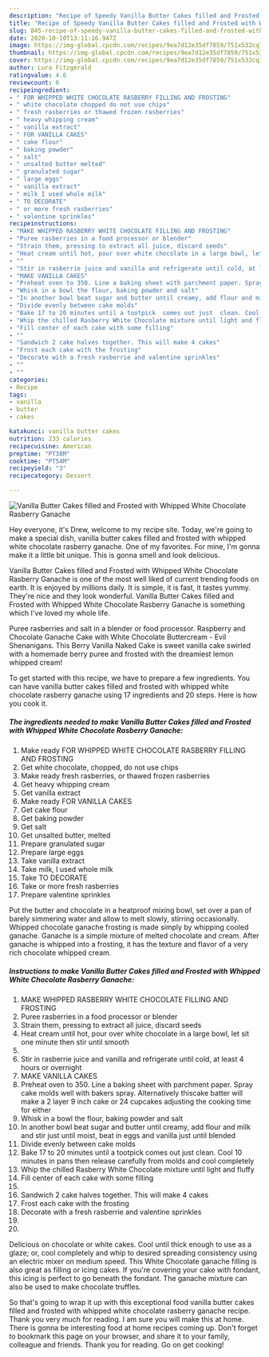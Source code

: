 ```yaml
---
description: "Recipe of Speedy Vanilla Butter Cakes filled and Frosted with Whipped White Chocolate Rasberry Ganache"
title: "Recipe of Speedy Vanilla Butter Cakes filled and Frosted with Whipped White Chocolate Rasberry Ganache"
slug: 845-recipe-of-speedy-vanilla-butter-cakes-filled-and-frosted-with-whipped-white-chocolate-rasberry-ganache
date: 2020-10-10T13:11:16.947Z
image: https://img-global.cpcdn.com/recipes/9ea7d12e35df7859/751x532cq70/vanilla-butter-cakes-filled-and-frosted-with-whipped-white-chocolate-rasberry-ganache-recipe-main-photo.jpg
thumbnail: https://img-global.cpcdn.com/recipes/9ea7d12e35df7859/751x532cq70/vanilla-butter-cakes-filled-and-frosted-with-whipped-white-chocolate-rasberry-ganache-recipe-main-photo.jpg
cover: https://img-global.cpcdn.com/recipes/9ea7d12e35df7859/751x532cq70/vanilla-butter-cakes-filled-and-frosted-with-whipped-white-chocolate-rasberry-ganache-recipe-main-photo.jpg
author: Lura Fitzgerald
ratingvalue: 4.6
reviewcount: 6
recipeingredient:
- " FOR WHIPPED WHITE CHOCOLATE RASBERRY FILLING AND FROSTING"
- " white chocolate chopped do not use chips"
- " fresh rasberries or thawed frozen rasberries"
- " heavy whipping cream"
- " vanilla extract"
- " FOR VANILLA CAKES"
- " cake flour"
- " baking powder"
- " salt"
- " unsalted butter melted"
- " granulated sugar"
- " large eggs"
- " vanilla extract"
- " milk I used whole milk"
- " TO DECORATE"
- " or more fresh rasberries"
- " valentine sprinkles"
recipeinstructions:
- "MAKE WHIPPED RASBERRY WHITE CHOCOLATE FILLING AND FROSTING"
- "Puree rasberries in a food processor or blender"
- "Strain them, pressing to extract all juice, discard seeds"
- "Heat cream until hot, pour over white chocolate in a large bowl, let sit one minute then stir until smooth"
- ""
- "Stir in rasberrie juice and vanilla and refrigerate until cold, at least 4 hours or overnight"
- "MAKE VANILLA CAKES"
- "Preheat oven to 350. Line a baking sheet with parchment paper. Spray cake molds well with bakers spray. Alternatively  thiscake batter will make a 2 layer 9 inch cake or 24 cupcakes adjusting the cooking time for either"
- "Whisk in a bowl the flour, baking powder and salt"
- "In another bowl beat sugar and butter until creamy, add flour and milk and stir just until moist, beat in eggs and vanilla just until blended"
- "Divide evenly between cake molds"
- "Bake 17 to 20 minutes until a tootpick  comes out just  clean. Cool 10 minutes in pans then release carefully  from molds and cool completely"
- "Whip the chilled Rasberry White Chocolate mixture until light and fluffy"
- "Fill center of each cake with some filling"
- ""
- "Sandwich 2 cake halves together. This will make 4 cakes"
- "Frost each cake with the frosting"
- "Decorate with a fresh rasberrie and valentine sprinkles"
- ""
- ""
categories:
- Recipe
tags:
- vanilla
- butter
- cakes

katakunci: vanilla butter cakes 
nutrition: 233 calories
recipecuisine: American
preptime: "PT38M"
cooktime: "PT54M"
recipeyield: "3"
recipecategory: Dessert

---
```



![Vanilla Butter Cakes filled and Frosted with Whipped White Chocolate Rasberry Ganache](https://img-global.cpcdn.com/recipes/9ea7d12e35df7859/751x532cq70/vanilla-butter-cakes-filled-and-frosted-with-whipped-white-chocolate-rasberry-ganache-recipe-main-photo.jpg)

Hey everyone, it's Drew, welcome to my recipe site. Today, we're going to make a special dish, vanilla butter cakes filled and frosted with whipped white chocolate rasberry ganache. One of my favorites. For mine, I'm gonna make it a little bit unique. This is gonna smell and look delicious.

Vanilla Butter Cakes filled and Frosted with Whipped White Chocolate Rasberry Ganache is one of the most well liked of current trending foods on earth. It is enjoyed by millions daily. It is simple, it is fast, it tastes yummy. They're nice and they look wonderful. Vanilla Butter Cakes filled and Frosted with Whipped White Chocolate Rasberry Ganache is something which I've loved my whole life.

Puree rasberries and salt in a blender or food processor. Raspberry and Chocolate Ganache Cake with White Chocolate Buttercream - Evil Shenanigans. This Berry Vanilla Naked Cake is sweet vanilla cake swirled with a homemade berry puree and frosted with the dreamiest lemon whipped cream!


To get started with this recipe, we have to prepare a few ingredients. You can have vanilla butter cakes filled and frosted with whipped white chocolate rasberry ganache using 17 ingredients and 20 steps. Here is how you cook it.

<!--inarticleads1-->

##### The ingredients needed to make Vanilla Butter Cakes filled and Frosted with Whipped White Chocolate Rasberry Ganache:

1. Make ready  FOR WHIPPED WHITE CHOCOLATE RASBERRY FILLING AND FROSTING
1. Get  white chocolate, chopped, do not use chips
1. Make ready  fresh rasberries, or thawed frozen rasberries
1. Get  heavy whipping cream
1. Get  vanilla extract
1. Make ready  FOR VANILLA CAKES
1. Get  cake flour
1. Get  baking powder
1. Get  salt
1. Get  unsalted butter, melted
1. Prepare  granulated sugar
1. Prepare  large eggs
1. Take  vanilla extract
1. Take  milk, I used whole milk
1. Take  TO DECORATE
1. Take  or more fresh rasberries
1. Prepare  valentine sprinkles


Put the butter and chocolate in a heatproof mixing bowl, set over a pan of barely simmering water and allow to melt slowly, stirring occasionally. Whipped chocolate ganache frosting is made simply by whipping cooled ganache. Ganache is a simple mixture of melted chocolate and cream. After ganache is whipped into a frosting, it has the texture and flavor of a very rich chocolate whipped cream. 

<!--inarticleads2-->

##### Instructions to make Vanilla Butter Cakes filled and Frosted with Whipped White Chocolate Rasberry Ganache:

1. MAKE WHIPPED RASBERRY WHITE CHOCOLATE FILLING AND FROSTING
1. Puree rasberries in a food processor or blender
1. Strain them, pressing to extract all juice, discard seeds
1. Heat cream until hot, pour over white chocolate in a large bowl, let sit one minute then stir until smooth
1. 
1. Stir in rasberrie juice and vanilla and refrigerate until cold, at least 4 hours or overnight
1. MAKE VANILLA CAKES
1. Preheat oven to 350. Line a baking sheet with parchment paper. Spray cake molds well with bakers spray. Alternatively  thiscake batter will make a 2 layer 9 inch cake or 24 cupcakes adjusting the cooking time for either
1. Whisk in a bowl the flour, baking powder and salt
1. In another bowl beat sugar and butter until creamy, add flour and milk and stir just until moist, beat in eggs and vanilla just until blended
1. Divide evenly between cake molds
1. Bake 17 to 20 minutes until a tootpick  comes out just  clean. Cool 10 minutes in pans then release carefully  from molds and cool completely
1. Whip the chilled Rasberry White Chocolate mixture until light and fluffy
1. Fill center of each cake with some filling
1. 
1. Sandwich 2 cake halves together. This will make 4 cakes
1. Frost each cake with the frosting
1. Decorate with a fresh rasberrie and valentine sprinkles
1. 
1. 


Delicious on chocolate or white cakes. Cool until thick enough to use as a glaze; or, cool completely and whip to desired spreading consistency using an electric mixer on medium speed. This White Chocolate ganache filling is also great as filling or icing cakes. If you&#39;re covering your cake with fondant, this icing is perfect to go beneath the fondant. The ganache mixture can also be used to make chocolate truffles. 

So that's going to wrap it up with this exceptional food vanilla butter cakes filled and frosted with whipped white chocolate rasberry ganache recipe. Thank you very much for reading. I am sure you will make this at home. There is gonna be interesting food at home recipes coming up. Don't forget to bookmark this page on your browser, and share it to your family, colleague and friends. Thank you for reading. Go on get cooking!
